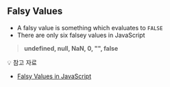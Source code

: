 ## Falsy Values

- A falsy value is something which evaluates to `FALSE`
- There are only six falsey values in JavaScript

> **undefined, null, NaN, 0, "", false**

💡 참고 자료

- [Falsy Values in JavaScript](https://www.freecodecamp.org/news/falsy-values-in-javascript/)